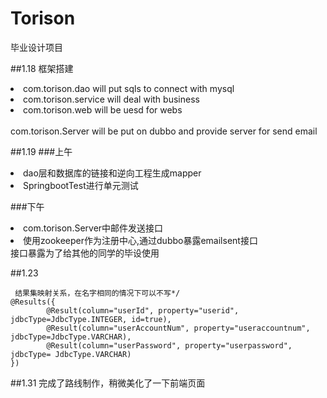 # Torison
毕业设计项目

##1.18
框架搭建
<li>com.torison.dao will put sqls to connect with mysql</li>
<li>com.torison.service will deal with business</li>
<li>com.torison.web will be uesd for webs</li>
<br>
com.torison.Server will be put on dubbo and provide server for send email
</br>

##1.19
###上午
<li>dao层和数据库的链接和逆向工程生成mapper</li>
<li>SpringbootTest进行单元测试</li>

###下午
<li>com.torison.Server中邮件发送接口</li>
<li>使用zookeeper作为注册中心,通过dubbo暴露emailsent接口</li>
接口暴露为了给其他的同学的毕设使用

##1.23

     结果集映射关系，在名字相同的情况下可以不写*/
    @Results({
            @Result(column="userId", property="userid", jdbcType=JdbcType.INTEGER, id=true),
            @Result(column="userAccountNum", property="useraccountnum", jdbcType=JdbcType.VARCHAR),
            @Result(column="userPassword", property="userpassword", jdbcType= JdbcType.VARCHAR)
    })
    
    
##1.31
完成了路线制作，稍微美化了一下前端页面